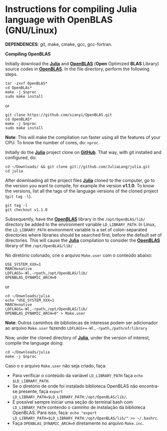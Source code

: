 # Instructions for compiling Julia language with OpenBLAS (GNU/Linux)

**DEPENDENCES**: git, make, cmake, gcc, gcc-fortran.

**Compiling OpenBLAS**

Initially download the [**Julia**](https://julialang.org/) and [**OpenBLAS**](https://www.openblas.net/) (**Open** Optimized **BLAS** Library) source codes in [**OpenBLAS**](https://www.openblas.net/). In the file directory, perform the following steps.
```
tar -zxvf OpenBLAS*
cd OpenBLAs*
make -j $nproc
sudo make install
```
or

```
git clone https://github.com/xianyi/OpenBLAS.git
cd OpenBLAS*
make -j $nproc
sudo make install
```
**Note**: This will make the compilation run faster using all the features of your CPU. To know the number of cores, do: ```nproc```.

Initially do the [**Julia**](https://julialang.org/)  project clone on [**GitHub**](https://github.com/JuliaLang/julia). That way, with git installed and configured, do:

```
cd ~/Downloads/ && git clone git://github.com/JuliaLang/julia.git
cd julia
```

After downloading all the project files [**Julia**](https://julialang.org/) cloned to the computer, go to the version you want to compile, for example the version **v1.1.0**. To know the versions, list all the tags of the language versions of the cloned project (`git tag -l`).

```
git tag -l
git checkout v1.1.0
```

Subsequently, have the [**OpenBLAS**](https://www.openblas.net/) library in the `/opt/OpenBLAS/lib/` directory be added to the environment variable `LD_LIBRARY_PATH`. In Linux, the `LD_LIBRARY_PATH` environment variable is a set of colon-separated directories where libraries should be searched first, before the default set of directories. This will cause the [**Julia**](https://julialang.org/) compilation  to consider the [**OpenBLAS**](https://www.openblas.net/) library of the `/opt/OpenBLAS/lib/ `.

No diretório colonado, crie o arquivo `Make.user` com o conteúdo abaixo:

```
USE_SYSTEM_XXX=1
MARCH=native
LDFLAGS=-Wl,-rpath,/opt/OpenBLAS/lib/
OPENBLAS_DYNAMIC_ARCH=0
```
or

```
cd ~/Downloads/julia
echo "USE_SYSTEM_XXX=1
MARCH=native
LDFLAGS=-Wl,-rpath,/opt/OpenBLAS/lib/
OPENBLAS_DYNAMIC_ARCH=0" > Make.user
```

**Note**: Outros caminhos de bibliotecas de interesse podem ser adicionador ao arquivo `Make.user` fazendo `LDFLAGS+=-Wl,-rpath,/path/of/library`


Now, under the cloned directory of [**Julia**](https://julialang.org/), under the version of interest, compile the language doing:

```
cd ~/Downloads/julia
make -j $nproc
```

Caso o o arquivo `Make.user` não seja criado, faça:

- Para verificar o conteúdo da variável `LD_LIBRARY_PATH` faça `echo $LD_LIBRARY_PATH`.
- Se o diretório de onde foi instalado biblioteca OpenBLAS não encontra-se presente, faça `export LD_LIBRARY_PATH=$LD_LIBRARY_PATH:/opt/OpenBLAS/lib/`.
- É possível sempre iniciar uma seção do terminal bash com `LD_LIBRARY_PATH` contendo o caminho de instalação da biblioteca OpenBLAS. Para isso, faça: `echo "export LD_LIBRARY_PATH=$LD_LIBRARY_PATH:/opt/OpenBLAS/lib/" >> ~/.bashrc`.
- Faça `OPENBLAS_DYNAMIC_ARCH=0` diretamente no arquivo `Make.inc`.


